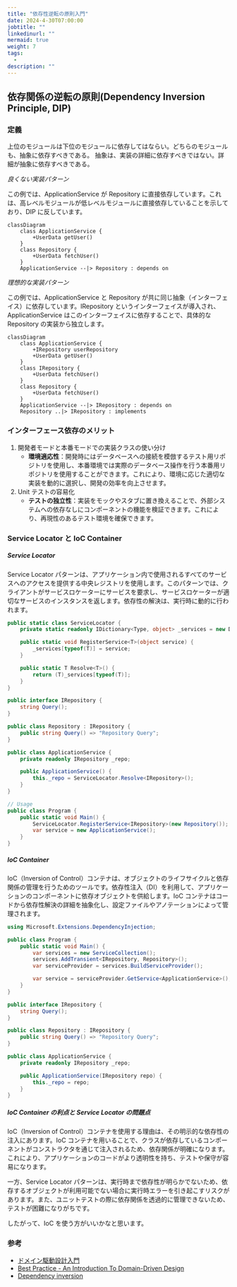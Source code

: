 ```yaml
---
title: "依存性逆転の原則入門"
date: 2024-4-30T07:00:00
jobtitle: ""
linkedinurl: ""
mermaid: true
weight: 7
tags:
  -
description: ""
---
```


## 依存関係の逆転の原則(Dependency Inversion Principle, DIP)

### 定義

上位のモジュールは下位のモジュールに依存してはならい。どちらのモジュールも、抽象に依存すべきである。
抽象は、実装の詳細に依存すべきではない。詳細が抽象に依存すべきである。

_良くない実装パターン_

この例では、ApplicationService が Repository に直接依存しています。これは、高レベルモジュールが低レベルモジュールに直接依存していることを示しており、DIP に反しています。

```mermaid
classDiagram
    class ApplicationService {
        +UserData getUser()
    }
    class Repository {
        +UserData fetchUser()
    }
    ApplicationService --|> Repository : depends on
```

_理想的な実装パターン_

この例では、ApplicationService と Repository が共に同じ抽象（インターフェイス）に依存しています。IRepository というインターフェイスが導入され、ApplicationService はこのインターフェイスに依存することで、具体的な Repository の実装から独立します。

```mermaid
classDiagram
    class ApplicationService {
        +IRepository userRepository
        +UserData getUser()
    }
    class IRepository {
        +UserData fetchUser()
    }
    class Repository {
        +UserData fetchUser()
    }
    ApplicationService --|> IRepository : depends on
    Repository ..|> IRepository : implements
```

### インターフェース依存のメリット

1. 開発者モードと本番モードでの実装クラスの使い分け
   - **環境適応性**：開発時にはデータベースへの接続を模倣するテスト用リポジトリを使用し、本番環境では実際のデータベース操作を行う本番用リポジトリを使用することができます。これにより、環境に応じた適切な実装を動的に選択し、開発の効率を向上させます。
2. Unit テストの容易化
   - **テストの独立性**：実装をモックやスタブに置き換えることで、外部システムへの依存なしにコンポーネントの機能を検証できます。これにより、再現性のあるテスト環境を確保できます。

### Service Locator と IoC Container

##### Service Locator

Service Locator パターンは、アプリケーション内で使用されるすべてのサービスへのアクセスを提供する中央レジストリを使用します。このパターンでは、クライアントがサービスロケーターにサービスを要求し、サービスロケーターが適切なサービスのインスタンスを返します。依存性の解決は、実行時に動的に行われます。

```csharp
public static class ServiceLocator {
    private static readonly IDictionary<Type, object> _services = new Dictionary<Type, object>();

    public static void RegisterService<T>(object service) {
        _services[typeof(T)] = service;
    }

    public static T Resolve<T>() {
        return (T)_services[typeof(T)];
    }
}

public interface IRepository {
    string Query();
}

public class Repository : IRepository {
    public string Query() => "Repository Query";
}

public class ApplicationService {
    private readonly IRepository _repo;

    public ApplicationService() {
        this._repo = ServiceLocator.Resolve<IRepository>();
    }
}

// Usage
public class Program {
    public static void Main() {
        ServiceLocator.RegisterService<IRepository>(new Repository());
        var service = new ApplicationService();
    }
}

```

##### IoC Container

IoC（Inversion of Control）コンテナは、オブジェクトのライフサイクルと依存関係の管理を行うためのツールです。依存性注入（DI）を利用して、アプリケーションのコンポーネントに依存オブジェクトを供給します。IoC コンテナはコードから依存性解決の詳細を抽象化し、設定ファイルやアノテーションによって管理されます。

```csharp
using Microsoft.Extensions.DependencyInjection;

public class Program {
    public static void Main() {
        var services = new ServiceCollection();
        services.AddTransient<IRepository, Repository>();
        var serviceProvider = services.BuildServiceProvider();

        var service = serviceProvider.GetService<ApplicationService>();
    }
}

public interface IRepository {
    string Query();
}

public class Repository : IRepository {
    public string Query() => "Repository Query";
}

public class ApplicationService {
    private readonly IRepository _repo;

    public ApplicationService(IRepository repo) {
        this._repo = repo;
    }
}
```

##### IoC Container の利点と Service Locator の問題点

IoC（Inversion of Control）コンテナを使用する理由は、その明示的な依存性の注入にあります。IoC コンテナを用いることで、クラスが依存しているコンポーネントがコンストラクタを通じて注入されるため、依存関係が明確になります。これにより、アプリケーションのコードがより透明性を持ち、テストや保守が容易になります。

一方、Service Locator パターンは、実行時まで依存性が明らかでないため、依存するオブジェクトが利用可能でない場合に実行時エラーを引き起こすリスクがあります。また、ユニットテストの際に依存関係を透過的に管理できないため、テストが困難になりがちです。

したがって、IoC を使う方がいいかなと思います。

### 参考

- [ドメイン駆動設計入門](https://www.seshop.com/product/detail/20675)
- [Best Practice - An Introduction To Domain-Driven Design](https://learn.microsoft.com/en-us/archive/msdn-magazine/2009/february/best-practice-an-introduction-to-domain-driven-design)
- [Dependency inversion](https://learn.microsoft.com/en-us/dotnet/architecture/modern-web-apps-azure/architectural-principles##dependency-inversion)
